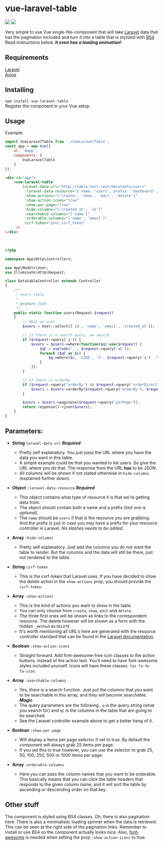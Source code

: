 # vue-laravel-table

![](https://img.shields.io/npm/dw/vue-laravel-table) ![](https://img.shields.io/npm/v/vue-laravel-table?color=#00baff)

Very simple to use Vue single-file-component that will take [Laravel](https://laravel.com) data that has the pagination included and turn it into a table that is stylized with [BS4](https://getbootstrap.com/). Read instructions below. ***It even has a loading animation!***

  

## Requirements

[Laravel](https://laravel.com) <br />[Axios](https://github.com/axios/axios)  <br />


## Installing

`npm install vue-laravel-table`<br />
Register the component in your Vue setup.

  

## Usage

Example:

```js
import VueLaravelTable from './VueLaravelTable';
const app = new Vue({
	el: '#app',
    components: {
    	VueLaravelTable
    }
});
```


```html
<div id="app">
	<vue-laravel-table
		laravel-data-url="http://table-test.test/datatable/users"
         :laravel-data-resource="{ name: 'users', prefix: 'dashboard' }"
         :show-actions="['create', 'show', 'edit', 'delete']"
         :show-action-icons="true"
         :show-per-page="true"
         :hide-columns="['created_at', 'id']"
         :searchable-columns="['name']"
         :orderable-columns="['name', 'email']"
         csrf-token="your_csrf_token"
     />
</div>
```

​     

```php
<?php

namespace App\Http\Controllers;

use App\Models\User;
use Illuminate\Http\Request;

class DatatableController extends Controller
{   
    /**
     * Users table
     *
     * @return JSON
     */
    public static function users(Request $request)
    {
        // What we want
        $users = User::select(['id', 'name', 'email', 'created_at']);

        // If there is a search query, we search
        if ($request->query('q')) {
            $users = $users->where(function($q) use($request) { 
                $qC = explode(',', $request->query('qC'));
                foreach ($qC as $c) {
                    $q->where($c, 'LIKE', '%'. $request->query('q') .'%');
                }
            });
        }

        // If there is orderBy
        if ($request->query('orderBy') && $request->query('orderDirection')) {
            $users = $users->orderBy($request->query('orderBy'), $request->query('orderDirection'));
        }

        $users = $users->paginate($request->query('perPage'));
        return response()->json($users);
    }
}
```




## Parameters:

-  **String**  `laravel-data-url`  ***Required***

   - Pretty self explanatory. You just pass the URL where you have the data you want in this table.
   - A simple example could be that you wanted to list users. So give the URL where you do that. The response from the URL **has** to be JSON.
   - All columns will be shown if not stated otherwise in `hide-columns` (explained further down).
-  **Object**  `:laravel-data-resource`  ***Required***

   - This object contains what type of resource it is that we're getting data from.
   - The object should contain both a name and a prefix *(last one is optional)*.
   - The `name` should be `users` if that is the resource you are grabbing. And the prefix is just in case you may have a prefix for your resource controller in Laravel. *No slashes needs to be added.*
-  **Array**  `:hide-columns`
   -  Pretty self explanatory. Just add the columns you do not want the table to render. But the columns and the data will still be there, just not rendered to the table.
-  **String**  `csrf-token`

   -  This is the csrf-token that Laravel uses. If you have decided to show the delete action in the `show-actions` prop, you should provide the `csrf-token`.
-  **Array**  `:show-actions`
   -  This is the kind of actions you want to show in the table.
   -  You can only choose from `create`, `show`, `edit` and `delete`.
   -  The three first ones will be shown as links to the correspondent resource. The delete however will be shown as a form with the hidden `_method` as `DELETE`
   -  It's worth mentioning all URL's here are generated with the resource controller standard that can be found in the [Laravel documentation](https://laravel.com/docs/8.x/controllers#resource-controllers).
-  **Boolean** `:show-action-icons`

   - Straight forward. Add font-awesome-free icon classes to the action buttons, instead of the action text. You'll need to have font-awesome styles included yourself. Icons will have these classes: `fas fa-fw fa-icon`.
-  **Array** `:searchable-columns`
   - Yes, there is a search function. Just put the columns that you want to be searchable in this array, and they will become searchable. ***Magic***
   - The query parameters are the following.. `q` is the query string (what you search for) and `qC` is the columns in the table that are going to be searched.
   - See the Laravel controller example above to get a better hang of it.
-  **Boolean** `:show-per-page`
   - Will display a items per page selector if set to true. By default the component will always grab 25 items per page. 
   - If you set this to true however, you can use the selector to grab 25, 50, 100, 250, 500 or 1000 items per page.
-  **Array** `:orderable-columns`
   - Here you can pass the column names that you want to be orderable. This basically means that you can click the table headers that responds to the given column name, and it will sort the table by ascending or descending order on that key.




## Other stuff

The component is styled using BS4 classes. Oh, there is also pagination here. There is also a minimalistic loading spinner when the data is retrieved. This can be seen at the right side of the pagination links. Remember to install or use BS4 so the component actually looks nice. Also, [font-awesome](https://fontawesome.com/) is needed when setting the prop `:show-action-icons` to true.
